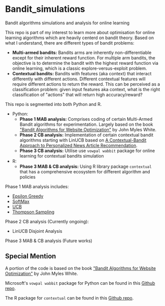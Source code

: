 # Bandit_simulations
Bandit algorithms simulations and analysis for online learning

This repo is part of my interest to learn more about optimisation for online learning algorithms which are heavily centerd on bandit theory. Based on what I understand, there are different types of bandit problems:
- __Multi-armed bandits:__ Bandits arms are inherently non-differentiable except for their inherent reward function. For multiple arm bandits, the objective is to determine the bandit with the highest reward function via online learning, which is a classic explore-versus-exploit problem.
- __Contextual bandits:__ Bandits with features (aka context) that interact differently with different actions. Different contextual features will require different actions to return the reward. This can be perceived as a classification problem: given input features aka context, what is the right classification of "actions" that will return high accuracy/reward?

This repo is segmented into both Python and R.
- Python: 
    - __Phase 1 MAB analysis:__ 
    Comprises coding of certain Multi-Armed Bandit algorithms for experimentation. Largely based on the book ["Bandit Algorithms for Website Optimization"](https://www.oreilly.com/library/view/bandit-algorithms-for/9781449341565/) by John Myles White.
    - __Phase 2 CB analysis:__ 
    Implementation of certain contextual bandit algorithms starting with LinUCB based on [A Contextual-Bandit Approach to Personalized News Article Recommendation](https://arxiv.org/pdf/1003.0146.pdf). 
    - __Phase 3 CB analysis:__ Utilise use `vowpal wabbit` package for online learning for contextual bandits simulation
- R: 
    - __Phase 3 MAB & CB analysis:__ Using R library package `contextual` that has a comprehensive ecosystem for different algorithm and policies

Phase 1 MAB analysis includes:
- [Epsilon Greedy](https://github.com/kfoofw/bandit_simulations/blob/master/python/analysis/eps-greedy.md)
- [SoftMax](https://github.com/kfoofw/bandit_simulations/blob/master/python/analysis/softmax.md)
- [UCB](https://github.com/kfoofw/bandit_simulations/blob/master/python/analysis/ucb.md)
- [Thompson Sampling](https://github.com/kfoofw/bandit_simulations/blob/master/python/analysis/ts.md)

Phase 2 CB analysis (Currently ongoing):
- LinUCB Disjoint Analysis

Phase 3 MAB & CB analysis (Future works)

## Special Mention
A portion of the code is based on the book ["Bandit Algorithms for Website Optimization"](https://www.oreilly.com/library/view/bandit-algorithms-for/9781449341565/) by John Myles White.

Microsoft's `vowpal wabbit` package for Python can be found in this [Github repo](https://github.com/VowpalWabbit/vowpal_wabbit).

The R package for `contextual` can be found in this [Github repo](https://github.com/Nth-iteration-labs/contextual).



